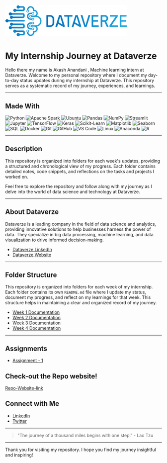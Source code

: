 # ![Dataverze Logo](dataverze-logo.png)

# My Internship Journey at Dataverze

Hello there my name is Akash Anandani , Machine learning intern at Dataverze. Welcome to my personal repository where I document my day-to-day status updates during my internship at Dataverze. This repository serves as a systematic record of my journey, experiences, and learnings.

---

## Made With

![Python](https://img.shields.io/badge/Python-3776AB?style=for-the-badge&logo=python&logoColor=white)
![Apache Spark](https://img.shields.io/badge/Apache%20Spark-E25A1C?style=for-the-badge&logo=apachespark&logoColor=white)
![Ubuntu](https://img.shields.io/badge/Ubuntu-E95420?style=for-the-badge&logo=ubuntu&logoColor=white)
![Pandas](https://img.shields.io/badge/Pandas-150458?style=for-the-badge&logo=pandas&logoColor=white)
![NumPy](https://img.shields.io/badge/NumPy-013243?style=for-the-badge&logo=numpy&logoColor=white)
![Streamlit](https://img.shields.io/badge/Streamlit-FF4B4B?style=for-the-badge&logo=streamlit&logoColor=white)
![Jupyter](https://img.shields.io/badge/Jupyter-F37626?style=for-the-badge&logo=jupyter&logoColor=white)
![TensorFlow](https://img.shields.io/badge/TensorFlow-FF6F00?style=for-the-badge&logo=tensorflow&logoColor=white)
![Keras](https://img.shields.io/badge/Keras-D00000?style=for-the-badge&logo=keras&logoColor=white)
![Scikit-Learn](https://img.shields.io/badge/Scikit--Learn-F7931E?style=for-the-badge&logo=scikit-learn&logoColor=white)
![Matplotlib](https://img.shields.io/badge/Matplotlib-11557C?style=for-the-badge&logo=matplotlib&logoColor=white)
![Seaborn](https://img.shields.io/badge/Seaborn-3776AB?style=for-the-badge&logo=python&logoColor=white)
![SQL](https://img.shields.io/badge/SQL-4479A1?style=for-the-badge&logo=postgresql&logoColor=white)
![Docker](https://img.shields.io/badge/Docker-2496ED?style=for-the-badge&logo=docker&logoColor=white)
![Git](https://img.shields.io/badge/Git-F05032?style=for-the-badge&logo=git&logoColor=white)
![GitHub](https://img.shields.io/badge/GitHub-181717?style=for-the-badge&logo=github&logoColor=white)
![VS Code](https://img.shields.io/badge/VS%20Code-007ACC?style=for-the-badge&logo=visual-studio-code&logoColor=white)
![Linux](https://img.shields.io/badge/Linux-FCC624?style=for-the-badge&logo=linux&logoColor=black)
![Anaconda](https://img.shields.io/badge/Anaconda-44A833?style=for-the-badge&logo=anaconda&logoColor=white)
![R](https://img.shields.io/badge/R-276DC3?style=for-the-badge&logo=r&logoColor=white)

---

## Description

This repository is organized into folders for each week's updates, providing a structured and chronological view of my progress. Each folder contains detailed notes, code snippets, and reflections on the tasks and projects I worked on.

Feel free to explore the repository and follow along with my journey as I delve into the world of data science and technology at Dataverze.

---

## About Dataverze

Dataverze is a leading company in the field of data science and analytics, providing innovative solutions to help businesses harness the power of data. They specialize in big data processing, machine learning, and data visualization to drive informed decision-making.

- [Dataverze LinkedIn](https://www.linkedin.com/company/dataverze)
- [Dataverze Website](https://www.dataverze.ai/)

---

## Folder Structure

This repository is organized into folders for each week of my internship. Each folder contains its own `README.md` file where I update my status, document my progress, and reflect on my learnings for that week. This structure helps in maintaining a clear and organized record of my journey.


- [Week 1 Documentation](week-1/README.md)
- [Week 2 Documentation](week-2/README.md)
- [Week 3 Documentation](week-3/README.md)
- [Week 4 Documentation](week-4/README.md)

---

## Assignments

- [Assignment - 1](https://akashdv25.github.io/assignment-1/)


## Check-out the Repo website!

[Repo-Website-link](https://akashdv25.github.io/status-updates/)

## Connect with Me

- [LinkedIn](https://www.linkedin.com/in/akashanandani/)
- [Twitter](https://x.com/Kashh56)

---

> "The journey of a thousand miles begins with one step." - Lao Tzu

---

Thank you for visiting my repository. I hope you find my journey insightful and inspiring!
